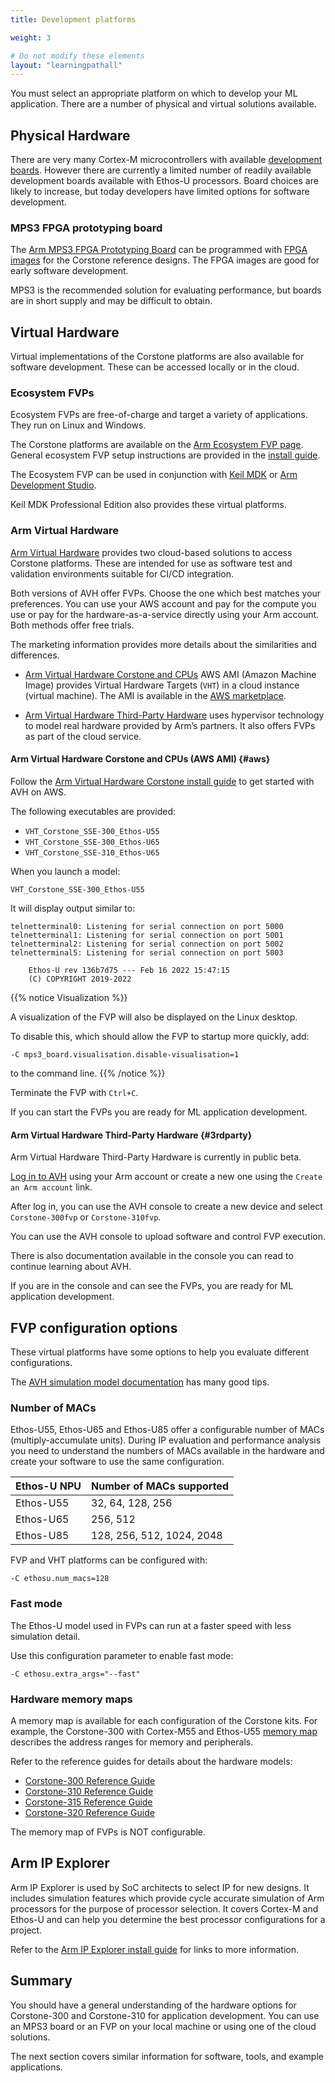 ```yaml
---
title: Development platforms

weight: 3

# Do not modify these elements
layout: "learningpathall"
---
```

You must select an appropriate platform on which to develop your ML application. There are a number of physical and virtual solutions available.

## Physical Hardware
There are very many Cortex-M microcontrollers with available [development boards](/learning-paths/microcontrollers/intro/). However there are currently a limited number of readily available development boards available with Ethos-U processors. Board choices are likely to increase, but today developers have limited options for software development.

### MPS3 FPGA prototyping board

The [Arm MPS3 FPGA Prototyping Board](https://www.arm.com/products/development-tools/development-boards/mps3/) can be programmed with [FPGA images](https://developer.arm.com/downloads/-/download-fpga-images/) for the Corstone reference designs. The FPGA images are good for early software development.

MPS3 is the recommended solution for evaluating performance, but boards are in short supply and may be difficult to obtain.

## Virtual Hardware

Virtual implementations of the Corstone platforms are also available for software development. These can be accessed locally or in the cloud.

### Ecosystem FVPs

Ecosystem FVPs are free-of-charge and target a variety of applications. They run on Linux and Windows.

The Corstone platforms are available on the [Arm Ecosystem FVP page](https://developer.arm.com/downloads/-/arm-ecosystem-fvps/). General ecosystem FVP setup instructions are provided in the [install guide](/install-guides/fm_fvp/eco_fvp/).

The Ecosystem FVP can be used in conjunction with [Keil MDK](https://developer.arm.com/Tools%20and%20Software/Keil%20MDK) or [Arm Development Studio](https://developer.arm.com/Tools%20and%20Software/Arm%20Development%20Studio).

Keil MDK Professional Edition also provides these virtual platforms.

### Arm Virtual Hardware

[Arm Virtual Hardware](https://www.arm.com/products/development-tools/simulation/virtual-hardware/) provides two cloud-based solutions to access Corstone platforms. These are intended for use as software test and validation environments suitable for CI/CD integration.

Both versions of AVH offer FVPs. Choose the one which best matches your preferences. You can use your AWS account and pay for the compute you use or pay for the hardware-as-a-service directly using your Arm account. Both methods offer free trials.

The marketing information provides more details about the similarities and differences.

- [Arm Virtual Hardware Corstone and CPUs](#aws) AWS AMI (Amazon Machine Image) provides Virtual Hardware Targets (`VHT`) in a cloud instance (virtual machine). The AMI is available in the [AWS marketplace](https://aws.amazon.com/marketplace/pp/prodview-urbpq7yo5va7g/).

- [Arm Virtual Hardware Third-Party Hardware](#3rdparty) uses hypervisor technology to model real hardware provided by Arm’s partners. It also offers FVPs as part of the cloud service.

#### Arm Virtual Hardware Corstone and CPUs (AWS AMI) {#aws}

Follow the [Arm Virtual Hardware Corstone install guide](/install-guides/avh/#corstone) to get started with AVH on AWS.

The following executables are provided:
* `VHT_Corstone_SSE-300_Ethos-U55`
* `VHT_Corstone_SSE-300_Ethos-U65`
* `VHT_Corstone_SSE-310_Ethos-U65`

When you launch a model:
```console
VHT_Corstone_SSE-300_Ethos-U55
```
It will display output similar to:
```output
telnetterminal0: Listening for serial connection on port 5000
telnetterminal1: Listening for serial connection on port 5001
telnetterminal2: Listening for serial connection on port 5002
telnetterminal5: Listening for serial connection on port 5003

    Ethos-U rev 136b7d75 --- Feb 16 2022 15:47:15
    (C) COPYRIGHT 2019-2022
```
{{% notice Visualization %}}

A visualization of the FVP will also be displayed on the Linux desktop.

To disable this, which should allow the FVP to startup more quickly, add:

`-C mps3_board.visualisation.disable-visualisation=1`

to the command line.
{{% /notice %}}

Terminate the FVP with `Ctrl+C`.

If you can start the FVPs you are ready for ML application development.

#### Arm Virtual Hardware Third-Party Hardware {#3rdparty}

Arm Virtual Hardware Third-Party Hardware is currently in public beta.

[Log in to AVH](https://app.avh.arm.com/login/) using your Arm account or create a new one using the `Create an Arm account` link.

After log in, you can use the AVH console to create a new device and select `Corstone-300fvp` or `Corstone-310fvp`.

You can use the AVH console to upload software and control FVP execution.

There is also documentation available in the console you can read to continue learning about AVH.

If you are in the console and can see the FVPs, you are ready for ML application development.


## FVP configuration options

These virtual platforms have some options to help you evaluate different configurations.

The [AVH simulation model documentation](https://arm-software.github.io/AVH/main/simulation/html/Using.html) has many good tips.

### Number of MACs

Ethos-U55, Ethos-U65 and Ethos-U85 offer a configurable number of MACs (multiply-accumulate units). During IP evaluation and performance analysis you need to understand the numbers of MACs available in the hardware and create your software to use the same configuration.

| Ethos-U NPU | Number of MACs supported    |
| ----------- | -----------                 |
| Ethos-U55   | 32, 64, 128, 256            |
| Ethos-U65   | 256, 512                    |
| Ethos-U85   | 128, 256, 512, 1024, 2048   |

FVP and VHT platforms can be configured with:
```console
-C ethosu.num_macs=128
```
### Fast mode

The Ethos-U model used in FVPs can run at a faster speed with less simulation detail.

Use this configuration parameter to enable fast mode:

```console
-C ethosu.extra_args="--fast"
```

### Hardware memory maps

A memory map is available for each configuration of the Corstone kits. For example, the Corstone-300 with Cortex-M55 and Ethos-U55 [memory map](https://developer.arm.com/documentation/100966/1118/Arm--Corstone-SSE-300-FVP/Memory-map-overview-for-Corstone-SSE-300/) describes the address ranges for memory and peripherals.

Refer to the reference guides for details about the hardware models:
- [Corstone-300 Reference Guide](https://developer.arm.com/documentation/100966/latest/Arm--Corstone-SSE-300-FVP/)
- [Corstone-310 Reference Guide](https://developer.arm.com/documentation/100966/latest/Arm--Corstone-SSE-310-FVP/)
- [Corstone-315 Reference Guide](https://developer.arm.com/documentation/109395/latest)
- [Corstone-320 Reference Guide](https://developer.arm.com/documentation/109760/latest)

The memory map of FVPs is NOT configurable.

## Arm IP Explorer

Arm IP Explorer is used by SoC architects to select IP for new designs. It includes simulation features which provide cycle accurate simulation of Arm processors for the purpose of processor selection. It covers Cortex-M and Ethos-U and can help you determine the best processor configurations for a project.

Refer to the [Arm IP Explorer install guide](/install-guides/ipexplorer/) for links to more information.

## Summary

You should have a general understanding of the hardware options for Corstone-300 and Corstone-310 for application development. You can use an MPS3 board or an FVP on your local machine or using one of the cloud solutions.

The next section covers similar information for software, tools, and example applications.
